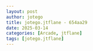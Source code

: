 ```yaml
---
layout: post
author: jotego
title: jotego.jtflane - 654aa29
date: 2025-03-14
categories: [Arcade, jtflane]
tags: [jotego.jtflane]
---
```



